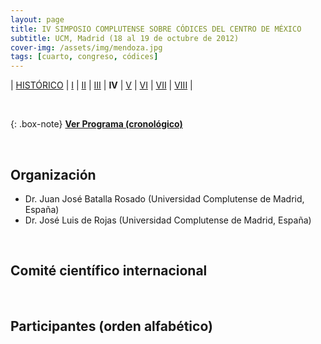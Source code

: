 ```yaml
---
layout: page
title: IV SIMPOSIO COMPLUTENSE SOBRE CÓDICES DEL CENTRO DE MÉXICO
subtitle: UCM, Madrid (18 al 19 de octubre de 2012)
cover-img: /assets/img/mendoza.jpg
tags: [cuarto, congreso, códices]
---
```


| [HISTÓRICO](/congresos/codices/historico) | [I](/congresos/codices/i) | [II](/congresos/codices/ii) | [III](/congresos/codices/iii) | **IV** | [V](/congresos/codices/v) | [VI](/congresos/codices/vi) | [VII](/congresos/codices/vii) | [VIII](/congresos/codices/viii) |

<br/>

{: .box-note}
**[Ver Programa (cronológico)](/congresos/codices/iv/docs/IV-Congreso-2012.pdf)**

<br/>

## Organización

 - Dr. Juan José Batalla Rosado (Universidad Complutense de Madrid, España)
 - Dr. José Luis de Rojas (Universidad Complutense de Madrid, España)

<br/>

## Comité científico internacional


<br/>

## Participantes (orden alfabético)

